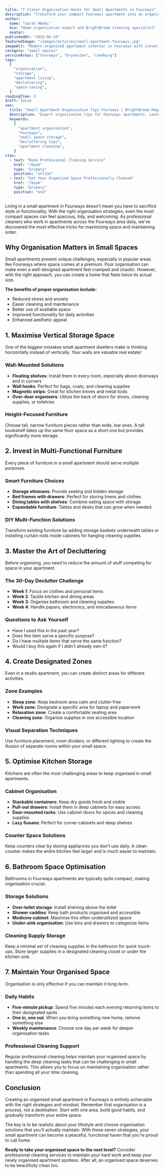 ```yaml
---
title: "7 Clever Organisation Hacks for Small Apartments in Fourways"
description: "Transform your compact Fourways apartment into an organised oasis with these space-saving storage solutions and decluttering tips from cleaning professionals."
author:
  name: "Sarah Mbeki"
  bio: "Home organisation expert and BrightBroom cleaning specialist"
  avatar: 
publishedAt: "2025-06-10"
featuredImage: "/images/articles/small-apartment-fourways.jpg"
imageAlt: "Modern organised apartment interior in Fourways with clever storage solutions"
category: "small-spaces"
serviceAreas: ["fourways", "bryanston", "randburg"]
tags:
  [
    "organisation",
    "storage",
    "apartment living",
    "decluttering",
    "space-saving",
  ]
readingTime: 8
draft: false
seo:
  title: "Small Apartment Organisation Tips Fourways | BrightBroom Magazine"
  description: "Expert organisation tips for Fourways apartments. Learn space-saving storage solutions and decluttering strategies from professional cleaners."
  keywords:
    [
      "apartment organisation",
      "Fourways",
      "small space storage",
      "decluttering tips",
      "apartment cleaning",
    ]
ctas:
  - text: "Book Professional Cleaning Service"
    href: "/book"
    type: "primary"
    position: "inline"
  - text: "Get Your Organised Space Professionally Cleaned"
    href: "/book"
    type: "primary"
    position: "end"
---
```


Living in a small apartment in Fourways doesn't mean you have to sacrifice style or functionality. With the right organisation strategies, even the most compact spaces can feel spacious, tidy, and welcoming. As professional cleaners who work in apartments across the Fourways area daily, we've discovered the most effective tricks for maximizing space and maintaining order.

## Why Organisation Matters in Small Spaces

Small apartments present unique challenges, especially in popular areas like Fourways where space comes at a premium. Poor organisation can make even a well-designed apartment feel cramped and chaotic. However, with the right approach, you can create a home that feels twice its actual size.

**The benefits of proper organisation include:**

- Reduced stress and anxiety
- Easier cleaning and maintenance
- Better use of available space
- Improved functionality for daily activities
- Enhanced aesthetic appeal

## 1. Maximise Vertical Storage Space

One of the biggest mistakes small apartment dwellers make is thinking horizontally instead of vertically. Your walls are valuable real estate!

### Wall-Mounted Solutions

- **Floating shelves**: Install them in every room, especially above doorways and in corners
- **Wall hooks**: Perfect for bags, coats, and cleaning supplies
- **Magnetic strips**: Great for kitchen knives and metal tools
- **Over-door organisers**: Utilize the back of doors for shoes, cleaning supplies, or toiletries

### Height-Focused Furniture

Choose tall, narrow furniture pieces rather than wide, low ones. A tall bookshelf takes up the same floor space as a short one but provides significantly more storage.

## 2. Invest in Multi-Functional Furniture

Every piece of furniture in a small apartment should serve multiple purposes.

### Smart Furniture Choices

- **Storage ottomans**: Provide seating and hidden storage
- **Bed frames with drawers**: Perfect for storing linens and clothes
- **Dining tables with shelves**: Combine eating space with storage
- **Expandable furniture**: Tables and desks that can grow when needed

### DIY Multi-Function Solutions

Transform existing furniture by adding storage baskets underneath tables or installing curtain rods inside cabinets for hanging cleaning supplies.

## 3. Master the Art of Decluttering

Before organising, you need to reduce the amount of stuff competing for space in your apartment.

### The 30-Day Declutter Challenge

- **Week 1**: Focus on clothes and personal items
- **Week 2**: Tackle kitchen and dining areas
- **Week 3**: Organise bathroom and cleaning supplies
- **Week 4**: Handle papers, electronics, and miscellaneous items

### Questions to Ask Yourself

- Have I used this in the past year?
- Does this item serve a specific purpose?
- Do I have multiple items that serve the same function?
- Would I buy this again if I didn't already own it?

## 4. Create Designated Zones

Even in a studio apartment, you can create distinct areas for different activities.

### Zone Examples

- **Sleep zone**: Keep bedroom area calm and clutter-free
- **Work zone**: Designate a specific area for laptop and paperwork
- **Relaxation zone**: Create a comfortable seating area
- **Cleaning zone**: Organise supplies in one accessible location

### Visual Separation Techniques

Use furniture placement, room dividers, or different lighting to create the illusion of separate rooms within your small space.

## 5. Optimise Kitchen Storage

Kitchens are often the most challenging areas to keep organised in small apartments.

### Cabinet Organisation

- **Stackable containers**: Keep dry goods fresh and visible
- **Pull-out drawers**: Install them in deep cabinets for easy access
- **Door-mounted racks**: Use cabinet doors for spices and cleaning supplies
- **Lazy Susans**: Perfect for corner cabinets and deep shelves

### Counter Space Solutions

Keep counters clear by storing appliances you don't use daily. A clean counter makes the entire kitchen feel larger and is much easier to maintain.

## 6. Bathroom Space Optimisation

Bathrooms in Fourways apartments are typically quite compact, making organisation crucial.

### Storage Solutions

- **Over-toilet storage**: Install shelving above the toilet
- **Shower caddies**: Keep bath products organised and accessible
- **Medicine cabinet**: Maximise this often-underutilized space
- **Under-sink organisation**: Use bins and drawers to categorize items

### Cleaning Supply Storage

Keep a minimal set of cleaning supplies in the bathroom for quick touch-ups. Store larger supplies in a designated cleaning closet or under the kitchen sink.

## 7. Maintain Your Organised Space

Organisation is only effective if you can maintain it long-term.

### Daily Habits

- **Five-minute pickup**: Spend five minutes each evening returning items to their designated spots
- **One in, one out**: When you bring something new home, remove something else
- **Weekly maintenance**: Choose one day per week for deeper organisation tasks

### Professional Cleaning Support

Regular professional cleaning helps maintain your organised space by handling the deep cleaning tasks that can be challenging in small apartments. This allows you to focus on maintaining organisation rather than spending all your time cleaning.

## Conclusion

Creating an organised small apartment in Fourways is entirely achievable with the right strategies and mindset. Remember that organisation is a process, not a destination. Start with one area, build good habits, and gradually transform your entire space.

The key is to be realistic about your lifestyle and choose organisation solutions that you'll actually maintain. With these seven strategies, your small apartment can become a peaceful, functional haven that you're proud to call home.

**Ready to take your organised space to the next level?** Consider professional cleaning services to maintain your hard work and keep your newly organised apartment spotless. After all, an organised space deserves to be beautifully clean too.
